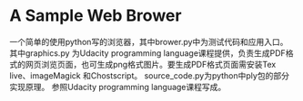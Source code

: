 # A Sample Web Brower

一个简单的使用python写的浏览器，其中brower.py中为测试代码和应用入口。
其中graphics.py 为Udacity programming language课程提供，负责生成PDF格式的网页浏览页面，也可生成png格式图片。要生成PDF格式页面需安装Tex live、imageMagick 和Chostscript。
source_code.py为python中ply包的部分实现原理。
参照Udacity programming language课程写成。
